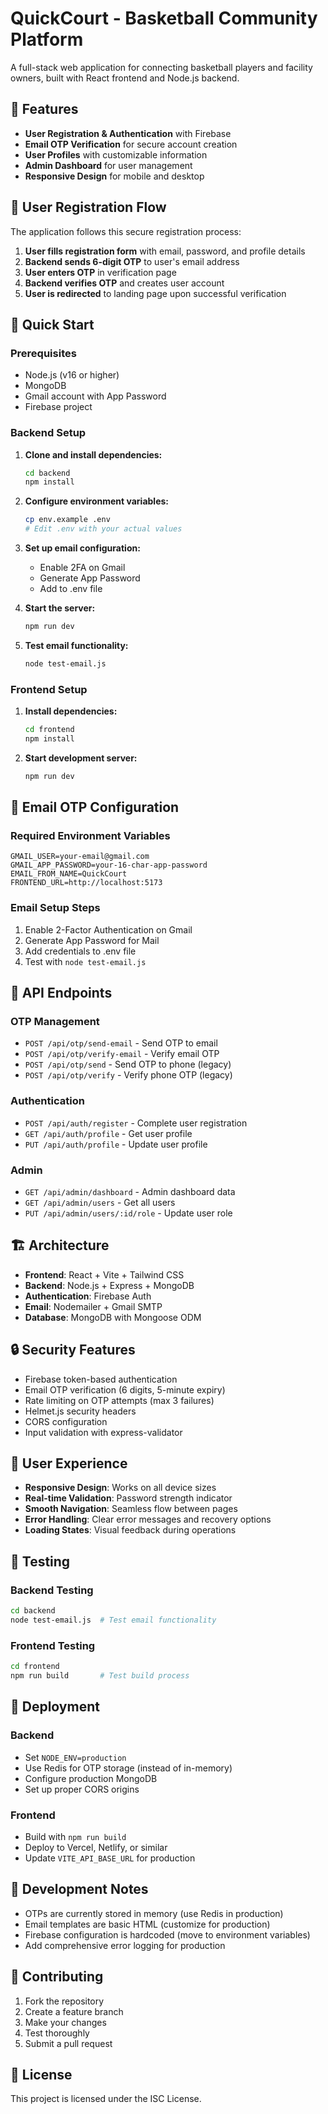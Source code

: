 # QuickCourt - Basketball Community Platform

A full-stack web application for connecting basketball players and facility owners, built with React frontend and Node.js backend.

## 🏀 Features

- **User Registration & Authentication** with Firebase
- **Email OTP Verification** for secure account creation
- **User Profiles** with customizable information
- **Admin Dashboard** for user management
- **Responsive Design** for mobile and desktop

## 🔐 User Registration Flow

The application follows this secure registration process:

1. **User fills registration form** with email, password, and profile details
2. **Backend sends 6-digit OTP** to user's email address
3. **User enters OTP** in verification page
4. **Backend verifies OTP** and creates user account
5. **User is redirected** to landing page upon successful verification

## 🚀 Quick Start

### Prerequisites

- Node.js (v16 or higher)
- MongoDB
- Gmail account with App Password
- Firebase project

### Backend Setup

1. **Clone and install dependencies:**

   ```bash
   cd backend
   npm install
   ```

2. **Configure environment variables:**

   ```bash
   cp env.example .env
   # Edit .env with your actual values
   ```

3. **Set up email configuration:**

   - Enable 2FA on Gmail
   - Generate App Password
   - Add to .env file

4. **Start the server:**

   ```bash
   npm run dev
   ```

5. **Test email functionality:**
   ```bash
   node test-email.js
   ```

### Frontend Setup

1. **Install dependencies:**

   ```bash
   cd frontend
   npm install
   ```

2. **Start development server:**
   ```bash
   npm run dev
   ```

## 📧 Email OTP Configuration

### Required Environment Variables

```env
GMAIL_USER=your-email@gmail.com
GMAIL_APP_PASSWORD=your-16-char-app-password
EMAIL_FROM_NAME=QuickCourt
FRONTEND_URL=http://localhost:5173
```

### Email Setup Steps

1. Enable 2-Factor Authentication on Gmail
2. Generate App Password for Mail
3. Add credentials to .env file
4. Test with `node test-email.js`

## 🔄 API Endpoints

### OTP Management

- `POST /api/otp/send-email` - Send OTP to email
- `POST /api/otp/verify-email` - Verify email OTP
- `POST /api/otp/send` - Send OTP to phone (legacy)
- `POST /api/otp/verify` - Verify phone OTP (legacy)

### Authentication

- `POST /api/auth/register` - Complete user registration
- `GET /api/auth/profile` - Get user profile
- `PUT /api/auth/profile` - Update user profile

### Admin

- `GET /api/admin/dashboard` - Admin dashboard data
- `GET /api/admin/users` - Get all users
- `PUT /api/admin/users/:id/role` - Update user role

## 🏗️ Architecture

- **Frontend**: React + Vite + Tailwind CSS
- **Backend**: Node.js + Express + MongoDB
- **Authentication**: Firebase Auth
- **Email**: Nodemailer + Gmail SMTP
- **Database**: MongoDB with Mongoose ODM

## 🔒 Security Features

- Firebase token-based authentication
- Email OTP verification (6 digits, 5-minute expiry)
- Rate limiting on OTP attempts (max 3 failures)
- Helmet.js security headers
- CORS configuration
- Input validation with express-validator

## 📱 User Experience

- **Responsive Design**: Works on all device sizes
- **Real-time Validation**: Password strength indicator
- **Smooth Navigation**: Seamless flow between pages
- **Error Handling**: Clear error messages and recovery options
- **Loading States**: Visual feedback during operations

## 🧪 Testing

### Backend Testing

```bash
cd backend
node test-email.js  # Test email functionality
```

### Frontend Testing

```bash
cd frontend
npm run build       # Test build process
```

## 🚀 Deployment

### Backend

- Set `NODE_ENV=production`
- Use Redis for OTP storage (instead of in-memory)
- Configure production MongoDB
- Set up proper CORS origins

### Frontend

- Build with `npm run build`
- Deploy to Vercel, Netlify, or similar
- Update `VITE_API_BASE_URL` for production

## 📝 Development Notes

- OTPs are currently stored in memory (use Redis in production)
- Email templates are basic HTML (customize for production)
- Firebase configuration is hardcoded (move to environment variables)
- Add comprehensive error logging for production

## 🤝 Contributing

1. Fork the repository
2. Create a feature branch
3. Make your changes
4. Test thoroughly
5. Submit a pull request

## 📄 License

This project is licensed under the ISC License.
